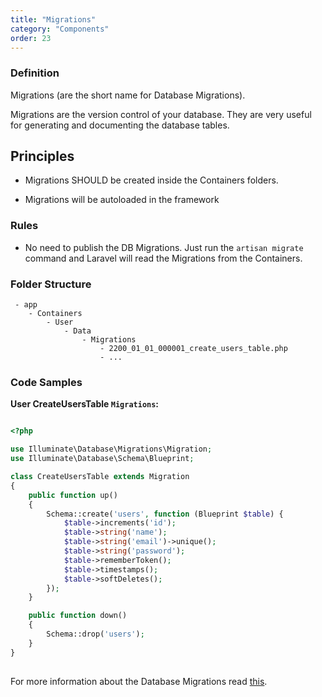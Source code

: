 ```yaml
---
title: "Migrations"
category: "Components"
order: 23
---
```


### Definition

Migrations (are the short name for Database Migrations). 

Migrations are the version control of your database. They are very useful for generating and documenting the database tables.

## Principles

- Migrations SHOULD be created inside the Containers folders.

- Migrations will be autoloaded in the framework

### Rules

- No need to publish the DB Migrations. Just run the `artisan migrate` command and Laravel will read the Migrations from the Containers.

### Folder Structure

```
 - app
    - Containers
        - User
            - Data
                - Migrations
                    - 2200_01_01_000001_create_users_table.php
                    - ...
```

### Code Samples

**User CreateUsersTable `Migrations`:** 


```php

<?php

use Illuminate\Database\Migrations\Migration;
use Illuminate\Database\Schema\Blueprint;

class CreateUsersTable extends Migration
{
    public function up()
    {
        Schema::create('users', function (Blueprint $table) {
            $table->increments('id');
            $table->string('name');
            $table->string('email')->unique();
            $table->string('password');
            $table->rememberToken();
            $table->timestamps();
            $table->softDeletes();
        });
    }

    public function down()
    {
        Schema::drop('users');
    }
}
	 
```


For more information about the Database Migrations read [this](https://laravel.com/docs/master/migrations).
